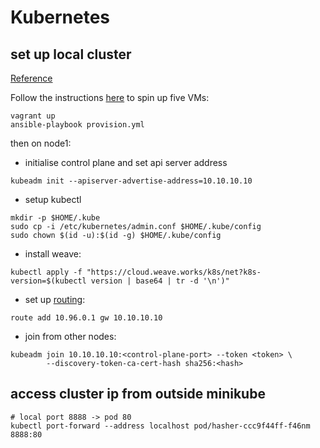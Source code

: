 # Kubernetes

## set up local cluster

[Reference](https://kubernetes.io/docs/setup/production-environment/tools/kubeadm/create-cluster-kubeadm/)

Follow the instructions [here](https://github.com/hvariant/container.training/tree/update-prepare-local/prepare-local)
to spin up five VMs:

```
vagrant up
ansible-playbook provision.yml
```

then on node1:

- initialise control plane and set api server address
```
kubeadm init --apiserver-advertise-address=10.10.10.10
```

- setup kubectl
```
mkdir -p $HOME/.kube
sudo cp -i /etc/kubernetes/admin.conf $HOME/.kube/config
sudo chown $(id -u):$(id -g) $HOME/.kube/config
```

- install weave:
```
kubectl apply -f "https://cloud.weave.works/k8s/net?k8s-version=$(kubectl version | base64 | tr -d '\n')"
```

- set up [routing](https://stackoverflow.com/a/42896637):
```
route add 10.96.0.1 gw 10.10.10.10
```

- join from other nodes:
```
kubeadm join 10.10.10.10:<control-plane-port> --token <token> \
        --discovery-token-ca-cert-hash sha256:<hash>
```

## access cluster ip from outside minikube

```
# local port 8888 -> pod 80
kubectl port-forward --address localhost pod/hasher-ccc9f44ff-f46nm 8888:80
```
